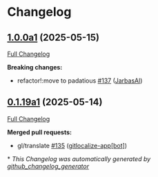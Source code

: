 # Changelog

## [1.0.0a1](https://github.com/OpenVoiceOS/ovos-skill-weather/tree/1.0.0a1) (2025-05-15)

[Full Changelog](https://github.com/OpenVoiceOS/ovos-skill-weather/compare/0.1.19a1...1.0.0a1)

**Breaking changes:**

- refactor!:move to padatious [\#137](https://github.com/OpenVoiceOS/ovos-skill-weather/pull/137) ([JarbasAl](https://github.com/JarbasAl))

## [0.1.19a1](https://github.com/OpenVoiceOS/ovos-skill-weather/tree/0.1.19a1) (2025-05-14)

[Full Changelog](https://github.com/OpenVoiceOS/ovos-skill-weather/compare/0.1.18...0.1.19a1)

**Merged pull requests:**

- gl/translate [\#135](https://github.com/OpenVoiceOS/ovos-skill-weather/pull/135) ([gitlocalize-app[bot]](https://github.com/apps/gitlocalize-app))



\* *This Changelog was automatically generated by [github_changelog_generator](https://github.com/github-changelog-generator/github-changelog-generator)*
